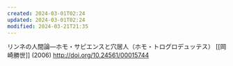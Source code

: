 ```yaml
---
created: 2024-03-01T02:24
updated: 2024-03-01T02:24
modified: 2024-03-21T21:35
---
```


リンネの人間論—ホモ・サピエンスと穴居人（ホモ・トログロデュッテス）
[[岡崎勝世]] (2006)
http://doi.org/10.24561/00015744